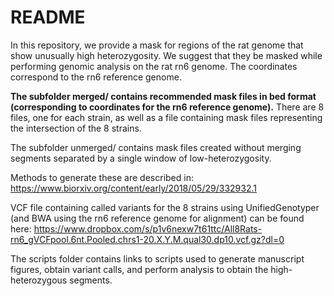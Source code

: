 # README

In this repository, we provide a mask for regions of the rat genome that show unusually high heterozygosity. We suggest that they be masked while performing genomic analysis on the rat rn6 genome.
The coordinates correspond to the rn6 reference genome.

**The subfolder merged/ contains recommended mask files in bed format (corresponding to coordinates for the rn6 reference genome).**
There are 8 files, one for each strain, as well as a file containing mask files representing the intersection of the 8 strains. 

The subfolder unmerged/ contains mask files created without merging segments separated by a single window of low-heterozygosity.

Methods to generate these are described in: https://www.biorxiv.org/content/early/2018/05/29/332932.1

VCF file containing called variants for the 8 strains using UnifiedGenotyper (and BWA using the rn6 reference genome for alignment) can be found here: https://www.dropbox.com/s/p1v6nexw7t61ttc/All8Rats-rn6_gVCFpool.6nt.Pooled.chrs1-20.X.Y.M.qual30.dp10.vcf.gz?dl=0

The scripts folder contains links to scripts used to generate manuscript figures, obtain variant calls, and perform analysis to obtain the high-heterozygous segments.

